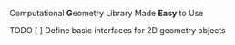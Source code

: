 Computational **G**eometry Library Made **Easy** to Use

TODO
[ ] Define basic interfaces for 2D geometry objects  